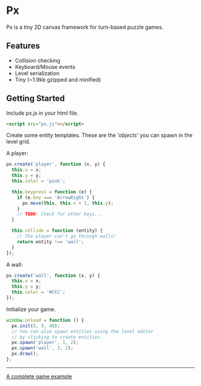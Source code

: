 # Px

Px is a tiny 2D canvas framework for turn-based puzzle games.

## Features
- Collision checking
- Keyboard/Mouse events
- Level serialization
- Tiny (~1.9kb gzipped and minified)

## Getting Started

Include px.js in your html file.

```html
<script src="px.js"></script>
```
Create some entity templates. These are the *'objects'* you can spawn in the level grid.

A player:

```js
px.create('player', function (x, y) {
  this.x = x;
  this.y = y;
  this.color = 'pink';

  this.keypress = function (e) {
    if (e.key === 'ArrowRight') {
      px.move(this, this.x + 1, this.y);
    }
    // TODO: Check for other keys...
  }

  this.collide = function (entity) {
    // The player can't go through walls!
    return entity !== 'wall';
  }
});
```

A wall:
```js
px.create('wall', function (x, y) {
  this.x = x;
  this.y = y;
  this.color = '#CCC';
});
```

Initialize your game.

```js
window.onload = function () {
  px.init(5, 5, 48);
  // You can also spawn entities using the level editor
  // by clicking to create entities.
  px.spawn('player', 1, 2);
  px.spawn('wall', 3, 2);
  px.draw();
};
```

---

[A complete game example](./example)